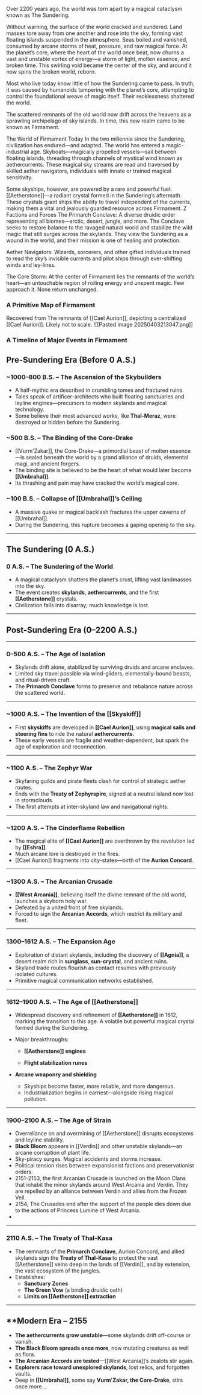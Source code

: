 Over 2200 years ago, the world was torn apart by a magical cataclysm known as The Sundering.

Without warning, the surface of the world cracked and sundered. Land masses tore away from one another and rose into the sky, forming vast floating islands suspended in the atmosphere. Seas boiled and vanished, consumed by arcane storms of heat, pressure, and raw magical force. At the planet’s core, where the heart of the world once beat, now churns a vast and unstable vortex of energy—a storm of light, molten essence, and broken time. This swirling void became the center of the sky, and around it now spins the broken world, reborn.

Most who live today know little of how the Sundering came to pass. In truth, it was caused by humanoids tampering with the planet’s core, attempting to control the foundational weave of magic itself. Their recklessness shattered the world.

The scattered remnants of the old world now drift across the heavens as a sprawling archipelago of sky islands. In time, this new realm came to be known as Firmament.

The World of Firmament Today
In the two millennia since the Sundering, civilization has endured—and adapted. The world has entered a magic-industrial age. Skyboats—magically propelled vessels—sail between floating islands, threading through channels of mystical wind known as aethercurrents. These magical sky streams are read and traversed by skilled aether navigators, individuals with innate or trained magical sensitivity.

Some skyships, however, are powered by a rare and powerful fuel: [[Aetherstone]]—a radiant crystal formed in the Sundering’s aftermath. These crystals grant ships the ability to travel independent of the currents, making them a vital and jealously guarded resource across Firmament.
Z
Factions and Forces
The Primarch Conclave: A diverse druidic order representing all biomes—arctic, desert, jungle, and more. The Conclave seeks to restore balance to the ravaged natural world and stabilize the wild magic that still surges across the skylands. They view the Sundering as a wound in the world, and their mission is one of healing and protection.

Aether Navigators: Wizards, sorcerers, and other gifted individuals trained to read the sky’s invisible currents and pilot ships through ever-shifting winds and ley-lines.

The Core Storm: At the center of Firmament lies the remnants of the world’s heart—an untouchable region of roiling energy and unspent magic. Few approach it. None return unchanged.

### A Primitive Map of Firmament

Recovered from The remnants of [[Cael Aurion]], depicting a centralized [[Cael Aurion]]. Likely not to scale.
![[Pasted image 20250403213047.png]]

### A Timeline of Major Events in Firmament
## **Pre-Sundering Era (Before 0 A.S.)**

### ~1000–800 B.S. – **The Ascension of the Skybuilders** 

- A half-mythic era described in crumbling tomes and fractured ruins.
- Tales speak of artificer-architects who built floating sanctuaries and leyline engines—precursors to modern skylands and magical technology.
- Some believe their most advanced works, like **Thal-Meraz**, were destroyed or hidden before the Sundering.

### ~500 B.S. – **The Binding of the Core-Drake**

- [[Vurm'Zakar]], the Core-Drake—a primordial beast of molten essence—is sealed beneath the world by a grand alliance of druids, elemental magi, and ancient forgers.
- The binding site is believed to be the heart of what would later become **[[Umbrahal]]**.
- Its thrashing and pain may have cracked the world’s magical core.

### ~100 B.S. – **Collapse of [[Umbrahal]]’s Ceiling**

- A massive quake or magical backlash fractures the upper caverns of [[Umbrahal]].
- During the Sundering, this rupture becomes a gaping opening to the sky.

---

## **The Sundering (0 A.S.)**

### 0 A.S. – **The Sundering of the World**

- A magical cataclysm shatters the planet’s crust, lifting vast landmasses into the sky.
- The event creates **skylands**, **aethercurrents**, and the first **[[Aetherstone]]** crystals.
- Civilization falls into disarray; much knowledge is lost.

---

## **Post-Sundering Era (0–2200 A.S.)**

---

### **0–500 A.S. – The Age of Isolation**

- Skylands drift alone, stabilized by surviving druids and arcane enclaves.
- Limited sky travel possible via wind-gliders, elementally-bound beasts, and ritual-driven craft.
- The **Primarch Conclave** forms to preserve and rebalance nature across the scattered world.

---

### **~1000 A.S. – The Invention of the [[Skyskiff]]**

- First **skyskiffs** are developed in **[[Cael Aurion]]**, using **magical sails and steering fins** to ride the natural **aethercurrents**.
- These early vessels are fragile and weather-dependent, but spark the age of exploration and reconnection.

---

### **~1100 A.S. – The Zephyr War**

- Skyfaring guilds and pirate fleets clash for control of strategic aether routes.
- Ends with the **Treaty of Zephyrspire**, signed at a neutral island now lost in stormclouds.
- The first attempts at inter-skyland law and navigational rights.

---

### **~1200 A.S. – The Cinderflame Rebellion**

- The magical elite of **[[Cael Aurion]]** are overthrown by the revolution led by **[[Eshra]]**.
- Much arcane lore is destroyed in the fires.
- [[Cael Aurion]] fragments into city-states—birth of the **Aurion Concord**.

---

### **~1300 A.S. – The Arcanian Crusade**

- **[[West Arcania]]**, believing itself the divine remnant of the old world, launches a skyborn holy war.
- Defeated by a united front of free skylands.
- Forced to sign the **Arcanian Accords**, which restrict its military and fleet.

---

### **1300–1612 A.S. – The Expansion Age**

- Exploration of distant skylands, including the discovery of **[[Agnia]]**, a desert realm rich in **sunglass**, **sun-crystal**, and ancient ruins.
- Skyland trade routes flourish as contact resumes with previously isolated cultures.
- Primitive magical communication networks established.

---

### **1612–1900 A.S. – The Age of [[Aetherstone]]**

- Widespread discovery and refinement of **[[Aetherstone]]** in 1612, marking the transition to this age. A volatile but powerful magical crystal formed during the Sundering.
- Major breakthroughs:
	- **[[Aetherstone]] engines**
	
	- **Flight stabilization runes**

- **Arcane weaponry and shielding**
	- Skyships become faster, more reliable, and more dangerous.
	- Industrialization begins in earnest—alongside rising magical pollution.

---

### **1900–2100 A.S. – The Age of Strain**

- Overreliance on and overmining of [[Aetherstone]] disrupts ecosystems and leyline stability.
- **Black Bloom** appears in [[Verdin]] and other unstable skylands—an arcane corruption of plant life.
- Sky-piracy surges. Magical accidents and storms increase.
- Political tension rises between expansionist factions and preservationist orders.
- 2151-2153, the first Arcanian Crusade is launched on the Moon Clans that inhabit the minor skylands around West Arcania and Verdin. They are repelled by an alliance between Verdin and allies from the Frozen Veil.
- 2154, The Crusades end after the support of the people dies down due to the actions of Princess Lumine of West Arcania.
- 

---

### **2110 A.S. – The Treaty of Thal-Kasa**

- The remnants of the **Primarch Conclave**, Aurion Concord, and allied skylands sign the **Treaty of Thal-Kasa** to protect the vast [[Aetherstone]] veins deep in the lands of [[Verdin]], and by extension, the vast ecosystem of the jungles.
- Establishes:
    - **Sanctuary Zones**    
    - **The Green Vow** (a binding druidic oath)  
    - **Limits on [[Aetherstone]] extraction**

---

## **Modern Era – 2155

- **The aethercurrents grow unstable**—some skylands drift off-course or vanish.
- **The Black Bloom spreads once more**, now mutating creatures as well as flora.
- **The Arcanian Accords are tested**—[[West Arcania]]’s zealots stir again.
- **Explorers race toward unexplored skylands**, lost relics, and forgotten vaults.
- Deep in **[[Umbrahal]]**, some say **Vurm'Zakar, the Core-Drake**, stirs once more...